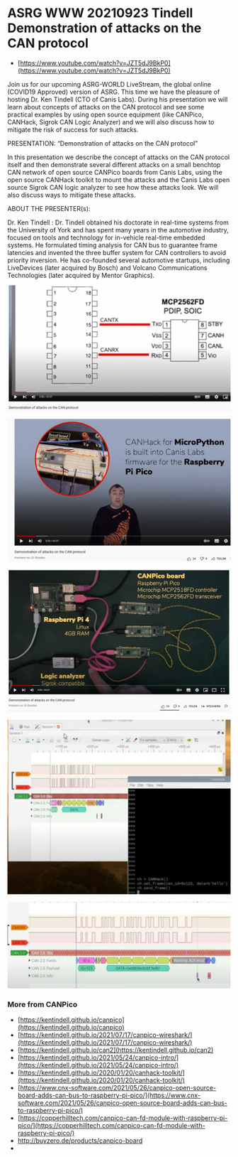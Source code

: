 # ASRG WWW 20210923 Tindell Demonstration of attacks on the CAN protocol

* [https://www.youtube.com/watch?v=JZT5dJ9BkP0](https://www.youtube.com/watch?v=JZT5dJ9BkP0)

Join us for our upcoming ASRG-WORLD LiveStream, the global online \(COVID19 Approved\) version of ASRG. This time we have the pleasure of hosting Dr. Ken Tindell \(CTO of Canis Labs\). During his presentation we will learn about concepts of attacks on the CAN protocol and see some practical examples by using open source equipment \(like CANPico, CANHack, Sigrok CAN Logic Analyzer\) and we will also discuss how to mitigate the risk of success for such attacks.

PRESENTATION: “Demonstration of attacks on the CAN protocol”

In this presentation we describe the concept of attacks on the CAN protocol itself and then demonstrate several different attacks on a small benchtop CAN network of open source CANPico boards from Canis Labs, using the open source CANHack toolkit to mount the attacks and the Canis Labs open source Sigrok CAN logic analyzer to see how these attacks look. We will also discuss ways to mitigate these attacks.

ABOUT THE PRESENTER\(s\):

Dr. Ken Tindell : Dr. Tindell obtained his doctorate in real-time systems from the University of York and has spent many years in the automotive industry, focused on tools and technology for in-vehicle real-time embedded systems. He formulated timing analysis for CAN bus to guarantee frame latencies and invented the three buffer system for CAN controllers to avoid priority inversion. He has co-founded several automotive startups, including LiveDevices \(later acquired by Bosch\) and Volcano Communications Technologies \(later acquired by Mentor Graphics\).



![](../../.gitbook/assets/2021-09-25-12_30_22-build-up.png)



![](../../.gitbook/assets/2021-09-25-16_07_10-canhack.png)



![](../../.gitbook/assets/2021-09-25-19_21_36-setup.png)

![](../../.gitbook/assets/2021-09-25-20_48_45-321-demonstration-of-attacks-on-the-can-protocol-software.png)

![](../../.gitbook/assets/2021-09-25-20_49_18-321-demonstration-of-attacks-on-the-can-protocol-youtube.png)

### More from CANPico

* [https://kentindell.github.io/canpico](https://kentindell.github.io/canpico)
* [https://kentindell.github.io/2021/07/17/canpico-wireshark/](https://kentindell.github.io/2021/07/17/canpico-wireshark/)
* [https://kentindell.github.io/can2](https://kentindell.github.io/can2)
* [https://kentindell.github.io/2021/05/24/canpico-intro/](https://kentindell.github.io/2021/05/24/canpico-intro/)
* [https://kentindell.github.io/2020/01/20/canhack-toolkit/](https://kentindell.github.io/2020/01/20/canhack-toolkit/) 
* [https://www.cnx-software.com/2021/05/26/canpico-open-source-board-adds-can-bus-to-raspberry-pi-pico/](https://www.cnx-software.com/2021/05/26/canpico-open-source-board-adds-can-bus-to-raspberry-pi-pico/)
* [https://copperhilltech.com/canpico-can-fd-module-with-raspberry-pi-pico/](https://copperhilltech.com/canpico-can-fd-module-with-raspberry-pi-pico/)
* [http](https://buyzero.de/products/canpico-board)[://buyzero.de/products/canpico-board](https://buyzero.de/products/canpico-board)
* 

